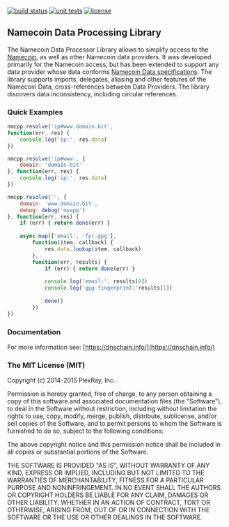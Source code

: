 [![build status](https://travis-ci.org/PlexRay/nmcpp.svg)](https://travis-ci.org/PlexRay/nmcpp)
[![unit tests](https://img.shields.io/badge/unit%20tests-passing-brightgreen.svg)](https://dnschain.info/_s/nmcpp/mocha/)
[![license](https://img.shields.io/badge/license-MIT-blue.svg)](https://raw.githubusercontent.com/PlexRay/nmcpp/master/LICENSE)

## Namecoin Data Processing Library

The Namecoin Data Processor Library allows to simplify access to the 
[Namecoin](http://namecoin.info), as well as other Namecoin data
providers. It was developed primarily for the Namecoin access, but has been 
extended to support any data provider whose data conforms 
[Namecoin Data specifications](http://dot-bit.org/Namespace:Domain_names_v2.0). 
The library supports imports, delegates, aliasing and other features of the Namecoin Data, 
cross-references between Data Providers. The library discovers data inconsistency, 
including circular references.

### Quick Examples

```js
nmcpp.resolve('ip#www.domain.bit',
function(err, res) {
    console.log('ip:', res.data)
})
```

```js
nmcpp.resolve('ip#www', {
    domain: 'domain.bit'
}, function(err, res) {
    console.log('ip:', res.data)
})
```

```js
nmcpp.resolve('', {
    domain: 'www.domain.bit',
    debug: debug('myapp')
}, function(err, res) {
    if (err) { return done(err) }
    
    async.map(['email', 'fpr.gpg'], 
        function(item, callback) {
            res.data.lookup(item, callback)
        },
        function(err, results) {
            if (err) { return done(err) }
            
            console.log('email:', results[0])
            console.log('gpg fingerprint:'results[1])
            
            done()
        })
})
```

### Documentation

For more information see: [https://dnschain.info/](https://dnschain.info/)

### The MIT License (MIT)

Copyright (c) 2014-2015 PlexRay, Inc.

Permission is hereby granted, free of charge, to any person obtaining a copy
of this software and associated documentation files (the "Software"), to deal
in the Software without restriction, including without limitation the rights
to use, copy, modify, merge, publish, distribute, sublicense, and/or sell
copies of the Software, and to permit persons to whom the Software is
furnished to do so, subject to the following conditions:

The above copyright notice and this permission notice shall be included in all
copies or substantial portions of the Software.

THE SOFTWARE IS PROVIDED "AS IS", WITHOUT WARRANTY OF ANY KIND, EXPRESS OR
IMPLIED, INCLUDING BUT NOT LIMITED TO THE WARRANTIES OF MERCHANTABILITY,
FITNESS FOR A PARTICULAR PURPOSE AND NONINFRINGEMENT. IN NO EVENT SHALL THE
AUTHORS OR COPYRIGHT HOLDERS BE LIABLE FOR ANY CLAIM, DAMAGES OR OTHER
LIABILITY, WHETHER IN AN ACTION OF CONTRACT, TORT OR OTHERWISE, ARISING FROM,
OUT OF OR IN CONNECTION WITH THE SOFTWARE OR THE USE OR OTHER DEALINGS IN THE
SOFTWARE.